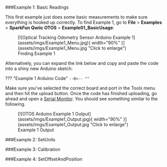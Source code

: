 ###Example 1: Basic Readings

This first example just does some basic measurements to make sure everything is hooked up correctly. To find Example 1, go to **File** > **Examples** > **SparkFun Qwiic OTOS** > **Example01_BasicUsage**:


<figure markdown>
[![Optical Tracking Odometry Sensor Arduino Example 1](assets/imgs/Example1_Menu.jpg){ width="90%" }](assets/imgs/Example1_Menu.jpg "Click to enlarge")
<figcaption markdown>Finding Example 1</figcaption>
</figure>

Alternatively, you can expand the link below and copy and paste the code into a shiny new Arduino sketch: 


??? "Example 1 Arduino Code"
	```
	--8<-- ""
	```

Make sure you've selected the correct board and port in the Tools menu and then hit the upload button. Once the code has finished uploading, go ahead and open a [Serial Monitor](https://learn.sparkfun.com/tutorials/terminal-basics). You should see something similar to the following.  

<figure markdown>
[![OTOS Arduino Example 1 Output](assets/imgs/Example1_Output.jpg){ width="90%" }](assets/imgs/Example1_Output.jpg "Click to enlarge")
<figcaption markdown>Example 1 Output</figcaption>
</figure>

###Example 2: SetUnits

<!--

??? "Example 2 Arduino Code"
	```
	--8<-- ""
	```
-->

###Example 3: Calibration

<!--

??? "Example 3 Arduino Code"
	```
	--8<-- ""
	```
-->


###Example 4: SetOffsetAndPosition 

<!--

??? "Example 4 Arduino Code"
	```
	--8<-- ""
	```
-->